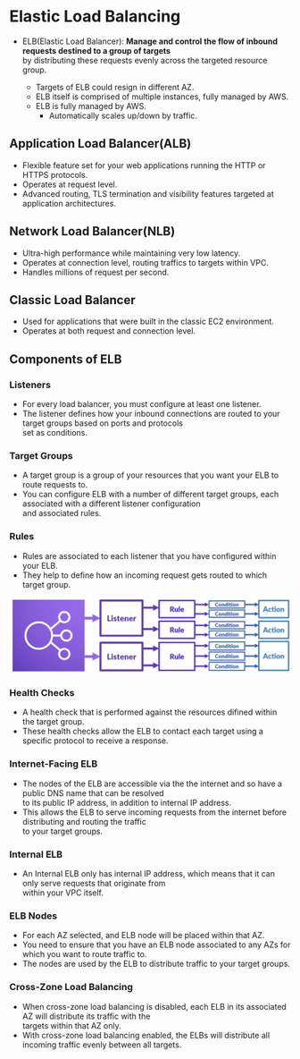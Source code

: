 # Elastic Load Balancing

- ELB(Elastic Load Balancer): **Manage and control the flow of inbound requests destined to a group of targets**  
  by distributing these requests evenly across the targeted resource group.

  - Targets of ELB could resign in different AZ.
  - ELB itself is comprised of multiple instances, fully managed by AWS.
  - ELB is fully managed by AWS.
    - Automatically scales up/down by traffic.

## Application Load Balancer(ALB)

- Flexible feature set for your web applications running the HTTP or HTTPS protocols.
- Operates at request level.
- Advanced routing, TLS termination and visibility features targeted at application architectures.

## Network Load Balancer(NLB)

- Ultra-high performance while maintaining very low latency.
- Operates at connection level, routing traffics to targets within VPC.
- Handles millions of request per second.

## Classic Load Balancer

- Used for applications that were built in the classic EC2 environment.
- Operates at both request and connection level.

## Components of ELB

### Listeners

- For every load balancer, you must configure at least one listener.
- The listener defines how your inbound connections are routed to your target groups based on ports and protocols  
  set as conditions.

### Target Groups

- A target group is a group of your resources that you want your ELB to route requests to.
- You can configure ELB with a number of different target groups, each associated with a different listener configuration  
  and associated rules.

### Rules

- Rules are associated to each listener that you have configured within your ELB.
- They help to define how an incoming request gets routed to which target group.

![picture 1](/images/SAA_ELB_1.png)

### Health Checks

- A health check that is performed against the resources difined within the target group.
- These health checks allow the ELB to contact each target using a specific protocol to receive a response.

### Internet-Facing ELB

- The nodes of the ELB are accessible via the the internet and so have a public DNS name that can be resolved  
  to its public IP address, in addition to internal IP address.
- This allows the ELB to serve incoming requests from the internet before distributing and routing the traffic  
  to your target groups.

### Internal ELB

- An Internal ELB only has internal IP address, which means that it can only serve requests that originate from  
  within your VPC itself.

### ELB Nodes

- For each AZ selected, and ELB node will be placed within that AZ.
- You need to ensure that you have an ELB node associated to any AZs for which you want to route traffic to.
- The nodes are used by the ELB to distribute traffic to your target groups.

### Cross-Zone Load Balancing

- When cross-zone load balancing is disabled, each ELB in its associated AZ will distribute its traffic with the  
  targets within that AZ only.
- With cross-zone load balancing enabled, the ELBs will distribute all incoming traffic evenly between all targets.
